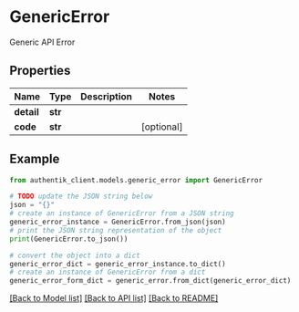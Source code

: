 # GenericError

Generic API Error

## Properties

Name | Type | Description | Notes
------------ | ------------- | ------------- | -------------
**detail** | **str** |  | 
**code** | **str** |  | [optional] 

## Example

```python
from authentik_client.models.generic_error import GenericError

# TODO update the JSON string below
json = "{}"
# create an instance of GenericError from a JSON string
generic_error_instance = GenericError.from_json(json)
# print the JSON string representation of the object
print(GenericError.to_json())

# convert the object into a dict
generic_error_dict = generic_error_instance.to_dict()
# create an instance of GenericError from a dict
generic_error_form_dict = generic_error.from_dict(generic_error_dict)
```
[[Back to Model list]](../README.md#documentation-for-models) [[Back to API list]](../README.md#documentation-for-api-endpoints) [[Back to README]](../README.md)



